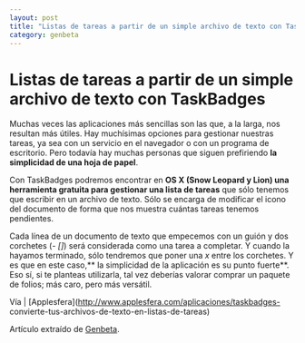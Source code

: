 ```yaml
---
layout: post
title: "Listas de tareas a partir de un simple archivo de texto con TaskBadges"
category: genbeta
---
```


# Listas de tareas a partir de un simple archivo de texto con TaskBadges

Muchas veces las aplicaciones más sencillas son las que, a la larga, nos
resultan más útiles. Hay muchísimas opciones para gestionar nuestras tareas,
ya sea con un servicio en el navegador o con un programa de escritorio. Pero
todavía hay muchas personas que siguen prefiriendo **la simplicidad de una
hoja de papel**.

Con TaskBadges podremos encontrar en **OS X (Snow Leopard y Lion) una
herramienta gratuita para gestionar una lista de tareas** que sólo tenemos que
escribir en un archivo de texto. Sólo se encarga de modificar el icono del
documento de forma que nos muestra cuántas tareas tenemos pendientes.

Cada línea de un documento de texto que empecemos con un guión y dos corchetes
(_\- []_) será considerada como una tarea a completar. Y cuando la hayamos
terminado, sólo tendremos que poner una _x_ entre los corchetes. Y es que en
este caso,** la simplicidad de la aplicación es su punto fuerte**. Eso sí, si
te planteas utilizarla, tal vez deberías valorar comprar un paquete de folios;
más caro, pero más versátil.

Vía | [Applesfera](http://www.applesfera.com/aplicaciones/taskbadges-
convierte-tus-archivos-de-texto-en-listas-de-tareas)

Artículo extraído de [Genbeta](http://www.genbeta.com).